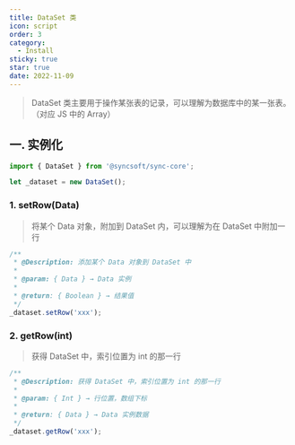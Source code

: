 ```yaml
---
title: DataSet 类
icon: script
order: 3
category:
  - Install
sticky: true
star: true
date: 2022-11-09
---
```


> DataSet 类主要用于操作某张表的记录，可以理解为数据库中的某一张表。（对应 JS 中的 Array）

## 一. 实例化

```js
import { DataSet } from '@syncsoft/sync-core';

let _dataset = new DataSet();
```

### 1. setRow(Data)

> 将某个 Data 对象，附加到 DataSet 内，可以理解为在 DataSet 中附加一行

```js
/**
 * @Description: 添加某个 Data 对象到 DataSet 中
 *
 * @param: { Data } → Data 实例
 *
 * @return: { Boolean } → 结果值
 */
_dataset.setRow('xxx');
```

### 2. getRow(int)

> 获得 DataSet 中，索引位置为 int 的那一行

```js
/**
 * @Description: 获得 DataSet 中，索引位置为 int 的那一行
 *
 * @param: { Int } → 行位置，数组下标
 *
 * @return: { Data } → Data 实例数据
 */
_dataset.getRow('xxx');
```

